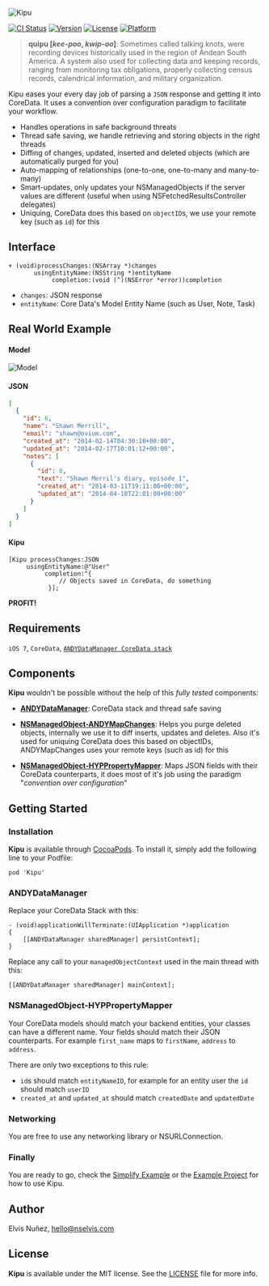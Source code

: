 ![Kipu](https://github.com/NSElvis/Kipu/blob/master/Images/logo.png)

[![CI Status](http://img.shields.io/travis/NSElvis/Kipu.svg?style=flat)](https://travis-ci.org/NSElvis/Kipu)
[![Version](https://img.shields.io/cocoapods/v/Kipu.svg?style=flat)](http://cocoadocs.org/docsets/Kipu)
[![License](https://img.shields.io/cocoapods/l/Kipu.svg?style=flat)](http://cocoadocs.org/docsets/Kipu)
[![Platform](https://img.shields.io/cocoapods/p/Kipu.svg?style=flat)](http://cocoadocs.org/docsets/Kipu)

>**quipu [*kee-poo*, *kwip-oo*]**: Sometimes called talking knots, were recording devices historically used in the region of Andean South America. A system also used for collecting data and keeping records, ranging from monitoring tax obligations, properly collecting census records, calendrical information, and military organization.

Kipu eases your every day job of parsing a `JSON` response and getting it into CoreData. It uses a convention over configuration paradigm to facilitate your workflow.

* Handles operations in safe background threats
* Thread safe saving, we handle retrieving and storing objects in the right threads
* Diffing of changes, updated, inserted and deleted objects (which are automatically purged for you)
* Auto-mapping of relationships (one-to-one, one-to-many and many-to-many)
* Smart-updates, only updates your NSManagedObjects if the server values are different (useful when using NSFetchedResultsController delegates)
* Uniquing, CoreData does this based on `objectID`s, we use your remote key (such as `id`) for this

## Interface

```objc
+ (void)processChanges:(NSArray *)changes
       usingEntityName:(NSString *)entityName
            completion:(void (^)(NSError *error))completion
```

* `changes`: JSON response
* `entityName`: Core Data's Model Entity Name (such as User, Note, Task)

## Real World Example

#### Model

![Model](https://github.com/NSElvis/Kipu/blob/master/Images/coredata-model.png)

#### JSON

```json
[
  {
    "id": 6,
    "name": "Shawn Merrill",
    "email": "shawn@ovium.com",
    "created_at": "2014-02-14T04:30:10+00:00",
    "updated_at": "2014-02-17T10:01:12+00:00",
    "notes": [
      {
        "id": 0,
        "text": "Shawn Merril's diary, episode 1",
        "created_at": "2014-03-11T19:11:00+00:00",
        "updated_at": "2014-04-18T22:01:00+00:00"
      }
    ]
  }
]
```

#### Kipu

```objc
[Kipu processChanges:JSON
     usingEntityName:@"User"
          completion:^{
              // Objects saved in CoreData, do something
           }];
```
**PROFIT!**

## Requirements

`iOS 7`, `CoreData`, [`ANDYDataManager CoreData stack`](https://github.com/NSElvis/ANDYDataManager)

## Components

**Kipu** wouldn't be possible without the help of this *fully tested* components:

* [**ANDYDataManager**](https://github.com/NSElvis/ANDYDataManager): CoreData stack and thread safe saving

* [**NSManagedObject-ANDYMapChanges**](https://github.com/NSElvis/NSManagedObject-ANDYMapChanges): Helps you purge deleted objects, internally we use it to diff inserts, updates and deletes. Also it's used for uniquing CoreData does this based on objectIDs, ANDYMapChanges uses your remote keys (such as id) for this

* [**NSManagedObject-HYPPropertyMapper**](https://github.com/hyperoslo/NSManagedObject-HYPPropertyMapper): Maps JSON fields with their CoreData counterparts, it does most of it's job using the paradigm "_convention over configuration_"

## Getting Started

### Installation

**Kipu** is available through [CocoaPods](http://cocoapods.org). To install it, simply add the following line to your Podfile:

`pod 'Kipu'`

### ANDYDataManager

Replace your CoreData Stack with this:

```objc
- (void)applicationWillTerminate:(UIApplication *)application
{
    [[ANDYDataManager sharedManager] persistContext];
}
```
Replace any call to your `managedObjectContext` used in the main thread with this:

```objc
[[ANDYDataManager sharedManager] mainContext];
```

### NSManagedObject-HYPPropertyMapper

Your CoreData models should match your backend entities, your classes can have a different name.
Your fields should match their JSON counterparts. For example `first_name` maps to `firstName`, `address` to `address`.

There are only two exceptions to this rule:

* `id`s should match `entityNameID`, for example for an entity user the `id` should match `userID`
* `created_at` and `updated_at` should match `createdDate` and `updatedDate`

### Networking

You are free to use any networking library or NSURLConnection.

### Finally

You are ready to go, check the [Simplify Example](https://github.com/NSElvis/Kipu#real-world-example) or the [Example Project](https://github.com/NSElvis/Kipu/tree/master/Example) for how to use Kipu.

## Author

Elvis Nuñez, [hello@nselvis.com](mailto:hello@nselvis.com)

## License

**Kipu** is available under the MIT license. See the [LICENSE](https://github.com/NSElvis/Kipu/blob/master/LICENSE.md) file for more info.
